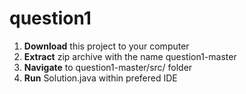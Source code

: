 # question1

1. **Download** this project to your computer
2. **Extract** zip archive with the name question1-master
3. **Navigate** to question1-master/src/ folder
4. **Run** Solution.java within prefered IDE
